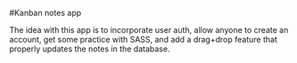 #Kanban notes app

The idea with this app is to incorporate user auth, allow anyone to create an account, get some practice with SASS, and add a drag+drop feature that properly updates the notes in the database.